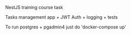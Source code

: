 NestJS training course task

Tasks management app + JWT Auth + logging + tests

To run postgres + pgadmin4 just do 'docker-compose up'
